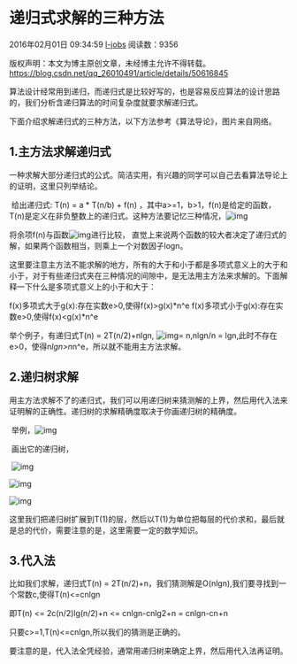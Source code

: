 # 递归式求解的三种方法

2016年02月01日 09:34:59 [l-jobs](https://me.csdn.net/qq_26010491) 阅读数：9356



 版权声明：本文为博主原创文章，未经博主允许不得转载。	https://blog.csdn.net/qq_26010491/article/details/50616845

算法设计经常用到递归，而递归式是比较好写的，也是容易反应算法的设计思路的，我们分析含递归算法的时间复杂度就要求解递归式。

下面介绍求解递归式的三种方法，以下方法参考《算法导论》，图片来自网络。

## 1.主方法求解递归式

​    一种求解大部分递归式的公式。简洁实用，有兴趣的同学可以自己去看算法导论上的证明，这里只列举结论。

​    给出递归式: T(n) = a * T(n/b) + f(n) ，其中a>=1，b>1，f(n)是给定的函数，T(n)是定义在非负整数上的递归式。
​    这种方法要记忆三种情况，![img](https://img-blog.csdn.net/20160201085628397)

将余项f(n)与函数![img](https://img-blog.csdn.net/20160201090137586)进行比较， 直觉上来说两个函数的较大者决定了递归式的解，如果两个函数相当，则乘上一个对数因子logn。

这里要注意主方法不能求解的地方，所有的大于和小于都是多项式意义上的大于和小于，对于有些递归式夹在三种情况的间隙中，是无法用主方法来求解的。下面解释一下什么是多项式意义上的小于和大于：   

  f(x)多项式大于g(x):存在实数e>0,使得f(x)>g(x)*n^e
  f(x)多项式小于g(x):存在实数e>0,使得f(x)<g(x)*n^e

举个例子，有递归式T(n) = 2T(n/2)+nlgn, ![img](https://img-blog.csdn.net/20160201090137586)= n,nlgn/n = lgn,此时不存在e>0，使得n*lgn>n*n^e，所以就不能用主方法求解。

## 2.递归树求解

​    用主方法求解不了的递归式，我们可以用递归树来猜测解的上界，然后用代入法来证明解的正确性。递归树的求解精确度取决于你画递归树的精确度。

​     举例，![img](https://img-blog.csdn.net/20160201091404071) 

​     画出它的递归树，

​                                              ![img](https://img-blog.csdn.net/20160201091411294)

![img](https://img-blog.csdn.net/20160201091528638)

![img](https://img-blog.csdn.net/20160201091655389)

​       这里我们把递归树扩展到T(1)的层，然后以T(1)为单位把每层的代价求和，最后就是总的代价，需要注意的是，这里需要一定的数学知识。

## 3.代入法

   比如我们求解，递归式T(n) = 2T(n/2)+n，我们猜测解是O(nlgn),我们要寻找到一个常数c,使得T(n)<=cnlgn

   即T(n) <= 2c(n/2)lg(n/2)+n <= cnlgn-cnlg2+n = cnlgn-cn+n

   只要c>=1,T(n)<=cnlgn,所以我们的猜测是正确的。

   要注意的是，代入法全凭经验，通常用递归树来确定上界，然后用代入法再证明。